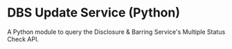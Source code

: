 # DBS Update Service (Python)
A Python module to query the Disclosure &amp; Barring Service's Multiple Status Check API.
